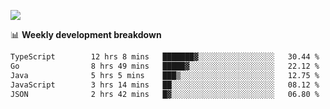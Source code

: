 ![](https://github-readme-stats-v2-three.vercel.app/api/top-langs/?username=akshayxml&theme=dark&hide_border=true&include_all_commits=true&count_private=true&layout=compact&size_weight=0.5&count_weight=0.5&hide=Jupyter%20Notebook%2Cobjective-c%2Cmakefile%2Cc%2Chtml%2Ccss%2Cscss&langs_count=6&exclude_repo=github-readme-stats-v2)

📊 **Weekly development breakdown**
<!--START_SECTION:waka-->

```txt
TypeScript        12 hrs 8 mins   ███████▓░░░░░░░░░░░░░░░░░   30.44 %
Go                8 hrs 49 mins   █████▓░░░░░░░░░░░░░░░░░░░   22.12 %
Java              5 hrs 5 mins    ███▒░░░░░░░░░░░░░░░░░░░░░   12.75 %
JavaScript        3 hrs 14 mins   ██░░░░░░░░░░░░░░░░░░░░░░░   08.12 %
JSON              2 hrs 42 mins   █▓░░░░░░░░░░░░░░░░░░░░░░░   06.80 %
```

<!--END_SECTION:waka-->
